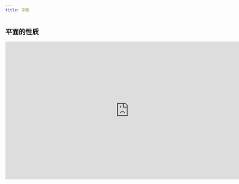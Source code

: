 ```yaml
---
title: 平面
---
```


## 平面的性质

<iframe allowfullscreen width="772" height="434" src="https://www.netpad.net.cn/presentationEditor/presentationPlay.html#posts/8055" frameborder="0" scrolling="auto"></iframe>
